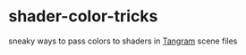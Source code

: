 # shader-color-tricks
sneaky ways to pass colors to shaders in [Tangram](github.com/tangrams/tangram) scene files
